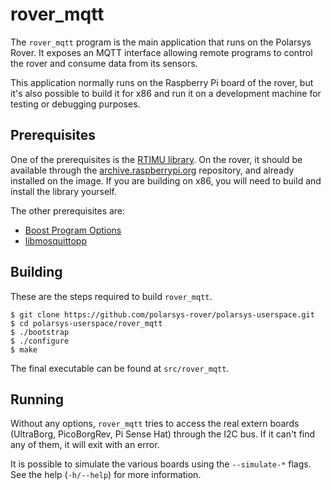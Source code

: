 # rover_mqtt

The `rover_mqtt` program is the main application that runs on the
Polarsys Rover.  It exposes an MQTT interface allowing remote programs
to control the rover and consume data from its sensors.

This application normally runs on the Raspberry Pi board of the rover,
but it's also possible to build it for x86 and run it on a development
machine for testing or debugging purposes.

## Prerequisites

One of the prerequisites is the
[RTIMU library](https://github.com/RPi-Distro/RTIMULib).  On the rover,
it should be available through the
[archive.raspberrypi.org](http://archive.raspberrypi.org) repository,
and already installed on the image.  If you are building on x86, you
will need to build and install the library yourself.

The other prerequisites are:

* [Boost Program Options](www.boost.org/doc/html/program_options.html)
* [libmosquittopp](https://mosquitto.org)

## Building

These are the steps required to build `rover_mqtt`.

    $ git clone https://github.com/polarsys-rover/polarsys-userspace.git
    $ cd polarsys-userspace/rover_mqtt
    $ ./bootstrap
    $ ./configure
    $ make
    
The final executable can be found at `src/rover_mqtt`. 

## Running

Without any options, `rover_mqtt` tries to access the real extern boards
(UltraBorg, PicoBorgRev, Pi Sense Hat) through the I2C bus.  If it can't
find any of them, it will exit with an error.

It is possible to simulate the various boards using the `--simulate-*`
flags.  See the help (`-h/--help`) for more information.
